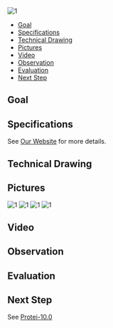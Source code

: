 
![1](https://static1.squarespace.com/static/588c5e468419c2ec3fced0c0/5892a691d2b857d22302686d/5892a6a337c581b3913ee865/1486005943348/7696633152_d02a22c692_k.jpg)
* [Goal](https://github.com/Scoutbots/Protei/wiki/09.5_Vacuum#goal)
* [Specifications](https://github.com/Scoutbots/Protei/wiki/09.5_Vacuum#specifications)
* [Technical Drawing](https://github.com/Scoutbots/Protei/wiki/09.5_Vacuum#technical-drawing)
* [Pictures](https://github.com/Scoutbots/Protei/wiki/09.5_Vacuum#pictures)
* [Video](https://github.com/Scoutbots/Protei/wiki/09.5_Vacuum#video)
* [Observation](https://github.com/Scoutbots/Protei/wiki/09.5_Vacuum#observation)
* [Evaluation](https://github.com/Scoutbots/Protei/wiki/09.5_Vacuum#evaluation)
* [Next Step](https://github.com/Scoutbots/Protei/wiki/09.5_Vacuum#next-step)

## Goal



## Specifications

See [Our Website](https://www.scoutbots.com/protei/#/95vacuum/) for more details.

## Technical Drawing



## Pictures

![1](https://static1.squarespace.com/static/588c5e468419c2ec3fced0c0/t/5892bd079f745653f789a736/1486011676619/)
![1](https://static1.squarespace.com/static/588c5e468419c2ec3fced0c0/5892a691d2b857d22302686d/5892a692db29d68010953a21/1486005925769/7696637708_8c4e3fd14d_k.jpg)
![1](https://static1.squarespace.com/static/588c5e468419c2ec3fced0c0/5892a691d2b857d22302686d/5892a6cb17bffc5e4d93783e/1486005965999/7745662662_2c2f412952_h.jpg)
![1](https://static1.squarespace.com/static/588c5e468419c2ec3fced0c0/5892a691d2b857d22302686d/5892a832e6f2e17632f28959/1486006339388/7856246510_9565b03bc2_k.jpg?format=300w)

## Video

## Observation

## Evaluation

## Next Step

See [Protei-10.0](https://github.com/Scoutbots/Protei/wiki/10.0_Unreasonable)

